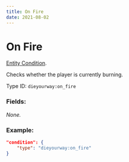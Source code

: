 ```yaml
---
title: On Fire
date: 2021-08-02
---
```

# On Fire

[Entity Condition](../entity_conditions.md).

Checks whether the player is currently burning.

Type ID: `dieyourway:on_fire`

### Fields:

_None._

### Example:
```json
"condition": {
    "type": "dieyourway:on_fire"
}
```